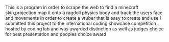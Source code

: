 This is a program in order to scrape the web to find a minecraft skin,projection map it onto a ragdoll physics body and track the users face and movements in order to create a vtuber that is easy to create and use
I submitted this project to the international coding showcase competition hosted by coding lab and was awarded distinction as well as judges choice for best presentation and peoples choice award

